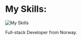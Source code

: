 

# My Skills: 
![My Skills](https://skillicons.dev/icons?i=photoshop,html,cloudflare,docker,grafana,nginx,vscode,wordpress,pr,js,linux,nodejs,react,py)

Full-stack Developer from Norway.

